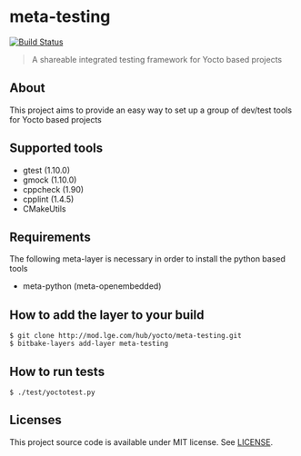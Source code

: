 meta-testing
============

[![Build Status](http://10.177.233.77:8080/buildStatus/icon?job=meta-testing)](http://10.177.233.77:8080/job/meta-testing/)

> A shareable integrated testing framework for Yocto based projects


About
-----

This project aims to provide an easy way to set up a group of dev/test tools for Yocto based projects


Supported tools
---------------

* gtest (1.10.0)
* gmock (1.10.0)
* cppcheck (1.90)
* cpplint (1.4.5)
* CMakeUtils


Requirements
------------

The following meta-layer is necessary in order to install the python based tools

* meta-python (meta-openembedded)


How to add the layer to your build
----------------------------------

    $ git clone http://mod.lge.com/hub/yocto/meta-testing.git
    $ bitbake-layers add-layer meta-testing


How to run tests
----------------

    $ ./test/yoctotest.py


Licenses
--------

This project source code is available under MIT license. See [LICENSE](LICENSE).

